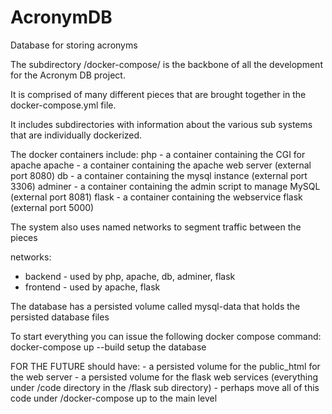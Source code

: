 # AcronymDB
Database for storing acronyms

The subdirectory /docker-compose/ is the backbone of all the development for the Acronym DB project.

It is comprised of many different pieces that are brought together in the docker-compose.yml file.

It includes subdirectories with information about the various sub systems that are individually dockerized.

The docker containers include:
   php - a container containing the CGI for apache
   apache - a container containing the apache web server (external port 8080)
   db - a container containing the mysql instance (external port 3306)
   adminer - a container containing the admin script to manage MySQL (external port 8081)
   flask - a container containing the webservice flask (external port 5000)

The system also uses named networks to segment traffic between the pieces

networks:
   - backend - used by php, apache, db, adminer, flask
   - frontend - used by apache, flask

The database has a persisted volume called mysql-data that holds the persisted database files

To start everything you can issue the following docker compose command:
           docker-compose up --build
           setup the database

FOR THE FUTURE
   should have: 
       - a persisted volume for the public_html for the web server 
       - a persisted volume for the flask web services (everything under /code directory in the /flask sub directory)
       - perhaps move all of this code under /docker-compose up to the main level
